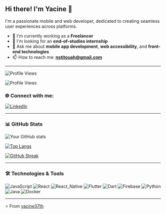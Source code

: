 ## Hi there! I'm Yacine 👋

I'm a passionate mobile and web developer, dedicated to creating seamless user experiences across platforms.

- 🔭 I'm currently working as a **Freelancer**
- 🌱 I'm looking for an **end-of-studies internship**
- 💬 Ask me about **mobile app development**, **web accessibility**, and **front-end technologies**
- 📫 How to reach me: **nstitouah@gmail.com**

---

![Profile Views](https://komarev.com/ghpvc/?username=yacine37th&color=brightgreen)

![Profile Views](https://profile-counter.glitch.me/yacine37th/count.svg)

### 🌐 Connect with me:
[![LinkedIn](https://img.shields.io/badge/LinkedIn-0077B5?style=for-the-badge&logo=linkedin&logoColor=white)](https://www.linkedin.com/in/titouah-yacine-721a17295/)

---

### 📊 GitHub Stats

![Your GitHub stats](https://github-readme-stats.vercel.app/api?username=yacine37th&show_icons=true&theme=radical)

[![Top Langs](https://github-readme-stats.vercel.app/api/top-languages/?username=yacine37th&layout=compact&theme=radical)](https://github.com/anuraghazra/github-readme-stats)

[![GitHub Streak](https://github-readme-streak-stats.herokuapp.com/?user=yacine37th&theme=radical)](https://git.io/streak-stats)

---

### 🛠️ Technologies & Tools
![JavaScript](https://img.shields.io/badge/Code-JavaScript-informational?style=flat&logo=javascript&logoColor=white&color=2bbc8a)
![React](https://img.shields.io/badge/Code-React-informational?style=flat&logo=react&logoColor=white&color=2bbc8a)
![React_Native](https://img.shields.io/badge/Code-React_Native-informational?style=flat&logo=react&logoColor=white&color=2bbc8a)
![Flutter](https://img.shields.io/badge/Code-Flutter-informational?style=flat&logo=flutter&logoColor=white&color=2bbc8a)
![Dart](https://img.shields.io/badge/Code-Dart-informational?style=flat&logo=dart&logoColor=white&color=2bbc8a)
![Firebase](https://img.shields.io/badge/Tools-Firebase-informational?style=flat&logo=firebase&logoColor=white&color=2bbc8a)
![Python](https://img.shields.io/badge/Code-Python-informational?style=flat&logo=python&logoColor=white&color=2bbc8a)
![Java](https://img.shields.io/badge/Code-Java-informational?style=flat&logo=java&logoColor=white&color=2bbc8a)
![Docker](https://img.shields.io/badge/Tools-Docker-informational?style=flat&logo=docker&logoColor=white&color=2bbc8a)

---

⭐️ From [yacine37th](https://github.com/yacine37th)
